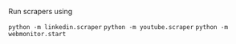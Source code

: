 Run scrapers using

```python -m linkedin.scraper```
```python -m youtube.scraper```
```python -m webmonitor.start```